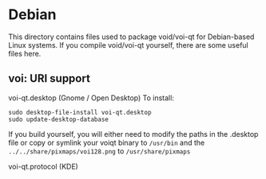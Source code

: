 
Debian
====================
This directory contains files used to package void/voi-qt
for Debian-based Linux systems. If you compile void/voi-qt yourself, there are some useful files here.

## voi: URI support ##


voi-qt.desktop  (Gnome / Open Desktop)
To install:

	sudo desktop-file-install voi-qt.desktop
	sudo update-desktop-database

If you build yourself, you will either need to modify the paths in
the .desktop file or copy or symlink your voiqt binary to `/usr/bin`
and the `../../share/pixmaps/voi128.png` to `/usr/share/pixmaps`

voi-qt.protocol (KDE)
